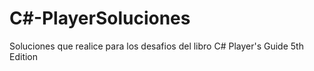 # C#-PlayerSoluciones
Soluciones que realice para los desafios del libro C# Player's Guide 5th Edition
